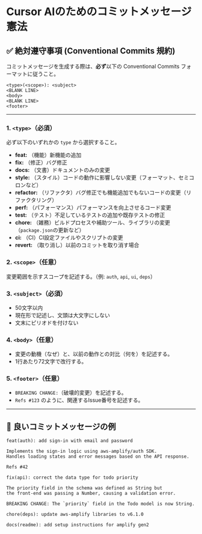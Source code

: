 # Cursor AIのためのコミットメッセージ憲法

## ✅ 絶対遵守事項 (Conventional Commits 規約)

コミットメッセージを生成する際は、**必ず**以下の Conventional Commits フォーマットに従うこと。

    <type>(<scope>): <subject>
    <BLANK LINE>
    <body>
    <BLANK LINE>
    <footer>

---

### 1. `<type>`（必須）

必ず以下のいずれかの `type` から選択すること。

* **feat:** （機能）新機能の追加
* **fix:** （修正）バグ修正
* **docs:** （文書）ドキュメントのみの変更
* **style:** （スタイル）コードの動作に影響しない変更（フォーマット、セミコロンなど）
* **refactor:** （リファクタ）バグ修正でも機能追加でもないコードの変更（リファクタリング）
* **perf:** （パフォーマンス）パフォーマンスを向上させるコード変更
* **test:** （テスト）不足しているテストの追加や既存テストの修正
* **chore:** （雑務）ビルドプロセスや補助ツール、ライブラリの変更（`package.json`の更新など）
* **ci:** （CI）CI設定ファイルやスクリプトの変更
* **revert:** （取り消し）以前のコミットを取り消す場合

### 2. `<scope>`（任意）

変更範囲を示すスコープを記述する。（例: `auth`, `api`, `ui`, `deps`）

### 3. `<subject>`（必須）

* 50文字以内
* 現在形で記述し、文頭は大文字にしない
* 文末にピリオドを付けない

### 4. `<body>`（任意）

* 変更の動機（なぜ）と、以前の動作との対比（何を）を記述する。
* 1行あたり72文字で改行する。

### 5. `<footer>`（任意）

* `BREAKING CHANGE:`（破壊的変更）を記述する。
* `Refs #123` のように、関連するIssue番号を記述する。

---

## 📝 良いコミットメッセージの例

    feat(auth): add sign-in with email and password
    
    Implements the sign-in logic using aws-amplify/auth SDK.
    Handles loading states and error messages based on the API response.
    
    Refs #42

    fix(api): correct the data type for todo priority
    
    The priority field in the schema was defined as String but
    the front-end was passing a Number, causing a validation error.
    
    BREAKING CHANGE: The `priority` field in the Todo model is now String.

    chore(deps): update aws-amplify libraries to v6.1.0

    docs(readme): add setup instructions for amplify gen2
